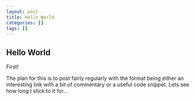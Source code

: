 ```yaml
---
layout: post
title: Hello World
categories: []
tags: []
---
```


## Hello World

First!

The plan for this is to post fairly regularly with the format being either an interesting link with a bit of commentary or a useful code snippet. Lets see how long I stick to it for...
